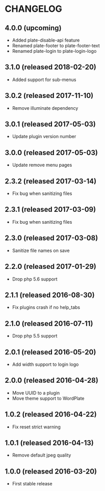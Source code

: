 # CHANGELOG

## 4.0.0 (upcoming)

- Added plate-disable-api feature
- Renamed plate-footer to plate-footer-text
- Renamed plate-login to plate-login-logo

## 3.1.0 (released 2018-02-20)

- Added support for sub-menus

## 3.0.2 (released 2017-11-10)

- Remove illuminate dependency

## 3.0.1 (released 2017-05-03)

- Update plugin version number

## 3.0.0 (released 2017-05-03)

- Update remove menu pages

## 2.3.2 (released 2017-03-14)

- Fix bug when sanitizing files

## 2.3.1 (released 2017-03-09)

- Fix bug when sanitizing files

## 2.3.0 (released 2017-03-08)

- Sanitize file names on save

## 2.2.0 (released 2017-01-29)

- Drop php 5.6 support

## 2.1.1 (released 2016-08-30)

- Fix plugins crash if no help_tabs

## 2.1.0 (released 2016-07-11)

- Drop php 5.5 support

## 2.0.1 (released 2016-05-20)

- Add width support to login logo

## 2.0.0 (released 2016-04-28)

- Move UUID to a plugin
- Move theme support to WordPlate

## 1.0.2 (released 2016-04-22)

- Fix reset strict warning

## 1.0.1 (released 2016-04-13)

- Remove default jpeg quality

## 1.0.0 (released 2016-03-20)

- First stable release
